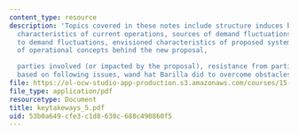 ```yaml
---
content_type: resource
description: 'Topics covered in these notes include structure induces behavior, key
  characteristics of current operations, sources of demand fluctuations, costs attributable
  to demand fluctuations, envisioned characteristics of proposed system, further illumination
  of operational concepts behind the new proposal,

  parties involved (or impacted by the proposal), resistance from parties involved
  based on following issues, wand hat Barilla did to overcome obstacles (Spa (B) Case).'
file: https://ol-ocw-studio-app-production.s3.amazonaws.com/courses/15-778-management-of-supply-networks-for-products-and-services-summer-2004/53b0a649cfe3c1d8630c688c490860f5_keytakeways_5.pdf
file_type: application/pdf
resourcetype: Document
title: keytakeways_5.pdf
uid: 53b0a649-cfe3-c1d8-630c-688c490860f5
---
```

